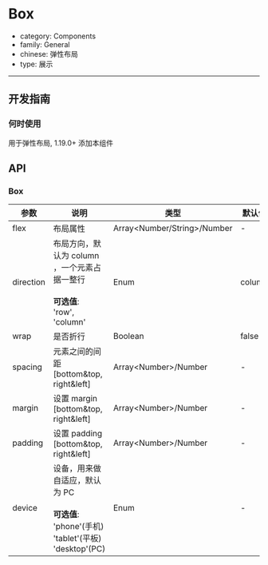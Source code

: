 # Box

-   category: Components
-   family: General
-   chinese: 弹性布局
-   type: 展示

---

## 开发指南

### 何时使用

用于弹性布局, 1.19.0+ 添加本组件

## API

### Box

| 参数        | 说明                                                                               | 类型                             | 默认值    |
| --------- | -------------------------------------------------------------------------------- | ------------------------------ | ------ |
| flex      | 布局属性                                                                             | Array&lt;Number/String>/Number | -      |
| direction | 布局方向，默认为 column ，一个元素占据一整行<br><br>**可选值**:<br>'row', 'column'                    | Enum                           | column |
| wrap      | 是否折行                                                                             | Boolean                        | false  |
| spacing   | 元素之间的间距 [bottom&top, right&left]                                                 | Array&lt;Number>/Number        | -      |
| margin    | 设置 margin [bottom&top, right&left]                                               | Array&lt;Number>/Number        | -      |
| padding   | 设置 padding [bottom&top, right&left]                                              | Array&lt;Number>/Number        | -      |
| device    | 设备，用来做自适应，默认为 PC<br><br>**可选值**:<br>'phone'(手机)<br>'tablet'(平板)<br>'desktop'(PC) | Enum                           | -      |
